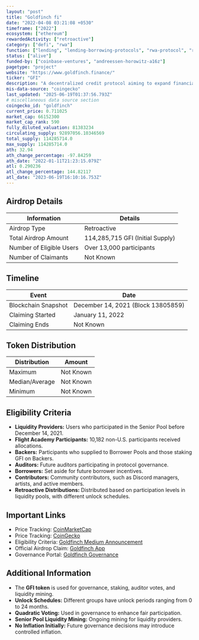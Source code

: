 ```yaml
---
layout: "post"
title: "Goldfinch fi"
date: "2022-04-08 03:21:08 +0530"
timeframe: ["2022"]
ecosystem: ["ethereum"]
rewardedActivity: ["retroactive"]
category: ["defi", "rwa"]
function: ["lending", "lending-borrowing-protocols", "rwa-protocol", "real-world-assets", "decentralized-finance", "business"]
status: ["alive"]
funded-by: ["coinbase-ventures", "andreessen-horowitz-a16z"]
pagetype: "project"
website: "https://www.goldfinch.finance/"
ticker: "GFI"
description: "A decentralized credit protocol aiming to expand financial inclusion by enabling loans without collateral."
mis-data-source: "coingecko"
last_updated: "2025-06-19T01:37:56.793Z"
# miscellaneous data source section
coingecko_id: "goldfinch"
current_price: 0.711025
market_cap: 66152300
market_cap_rank: 590
fully_diluted_valuation: 81383234
circulating_supply: 92897056.10346569
total_supply: 114285714.0
max_supply: 114285714.0
ath: 32.94
ath_change_percentage: -97.84259
ath_date: "2022-01-11T21:23:15.079Z"
atl: 0.290236
atl_change_percentage: 144.82117
atl_date: "2023-06-19T16:10:16.753Z"
---
```


## Airdrop Details

| Information              | Details                          |
| ------------------------ | -------------------------------- |
| Airdrop Type             | Retroactive                      |
| Total Airdrop Amount     | 114,285,715 GFI (Initial Supply) |
| Number of Eligible Users | Over 13,000 participants         |
| Number of Claimants      | Not Known                        |

## Timeline

| Event               | Date                               |
| ------------------- | ---------------------------------- |
| Blockchain Snapshot | December 14, 2021 (Block 13805859) |
| Claiming Started    | January 11, 2022                   |
| Claiming Ends       | Not Known                          |

## Token Distribution

| Distribution   | Amount    |
| -------------- | --------- |
| Maximum        | Not Known |
| Median/Average | Not Known |
| Minimum        | Not Known |

## Eligibility Criteria

- **Liquidity Providers:** Users who participated in the Senior Pool before December 14, 2021.
- **Flight Academy Participants:** 10,182 non-U.S. participants received allocations.
- **Backers:** Participants who supplied to Borrower Pools and those staking GFI on Backers.
- **Auditors:** Future auditors participating in protocol governance.
- **Borrowers:** Set aside for future borrower incentives.
- **Contributors:** Community contributors, such as Discord managers, artists, and active members.
- **Retroactive Distributions:** Distributed based on participation levels in liquidity pools, with different unlock schedules.

## Important Links

- Price Tracking: [CoinMarketCap](https://coinmarketcap.com/currencies/goldfinch/)
- Price Tracking: [CoinGecko](https://www.coingecko.com/en/coins/goldfinch)
- Eligibility Criteria: [Goldfinch Medium Announcement](https://medium.com/goldfinch-fi/introducing-the-goldfinch-protocol-token-gfi-e09579fd9740)
- Official Airdrop Claim: [Goldfinch App](https://app.goldfinch.finance/gfi)
- Governance Portal: [Goldfinch Governance](https://gov.goldfinch.finance/)

## Additional Information

- The **GFI token** is used for governance, staking, auditor votes, and liquidity mining.
- **Unlock Schedules:** Different groups have unlock periods ranging from 0 to 24 months.
- **Quadratic Voting:** Used in governance to enhance fair participation.
- **Senior Pool Liquidity Mining:** Ongoing mining for liquidity providers.
- **No Inflation Initially:** Future governance decisions may introduce controlled inflation.